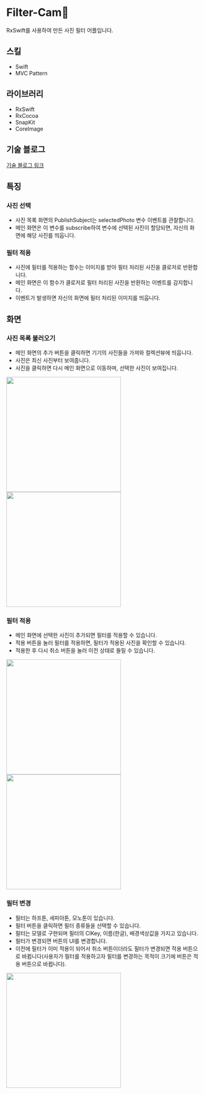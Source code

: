 # Filter-Cam🌆
RxSwift를 사용하여 만든 사진 필터 어플입니다.

## 스킬
- Swift
- MVC Pattern

## 라이브러리
- RxSwift
- RxCocoa
- SnapKit
- CoreImage

## 기술 블로그
[기술 블로그 링크](https://velog.io/@leeesangheee/Mastering-RxSwift-4%EA%B0%95-RxSwift%EB%A5%BC-%EC%9D%B4%EC%9A%A9%ED%95%B4-%EC%82%AC%EC%A7%84-%ED%95%84%ED%84%B0-%EC%95%B1-%EB%A7%8C%EB%93%A4%EA%B8%B0)

## 특징
### 사진 선택
- 사진 목록 화면의 PublishSubject는 selectedPhoto 변수 이벤트를 관찰합니다.
- 메인 화면은 이 변수를 subscribe하여 변수에 선택된 사진이 할당되면, 자신의 화면에 해당 사진를 띄웁니다. 

### 필터 적용
- 사진에 필터를 적용하는 함수는 이미지를 받아 필터 처리된 사진을 클로저로 반환합니다.
- 메인 화면은 이 함수가 클로저로 필터 처리된 사진을 반환하는 이벤트를 감지합니다.
- 이벤트가 발생하면 자신의 화면에 필터 처리된 이미지를 띄웁니다.

## 화면

### 사진 목록 불러오기
- 메인 화면의 추가 버튼을 클릭하면 기기의 사진들을 가져와 컬렉션뷰에 띄웁니다.
- 사진은 최신 사진부터 보여줍니다.
- 사진을 클릭하면 다시 메인 화면으로 이동하며, 선택한 사진이 보여집니다.

<img src="https://user-images.githubusercontent.com/61302874/138222464-ed4328b7-f4ef-474c-92c1-dbbd5aeb8fda.gif" width="300" align="left" >
<img src="https://user-images.githubusercontent.com/61302874/138220683-bcf98ab2-bffc-4ca8-adeb-026567be1d82.png" width="300" >

### 필터 적용
- 메인 화면에 선택한 사진이 추가되면 필터를 적용할 수 있습니다.
- 적용 버튼을 눌러 필터를 적용하면, 필터가 적용된 사진을 확인할 수 있습니다.
- 적용한 후 다시 취소 버튼을 눌러 이전 상태로 돌릴 수 있습니다.

<img src="https://user-images.githubusercontent.com/61302874/138222629-04935a38-02a9-4452-a4ff-a8a923a4b36f.gif" width="300" align="left" >
<img src="https://user-images.githubusercontent.com/61302874/138222958-5954a2b8-5c8d-4626-9dbe-f1a285fc998f.png" width="300" >

### 필터 변경
- 필터는 하프톤, 세피아톤, 모노톤이 있습니다.
- 필터 버튼을 클릭하면 필터 종류들을 선택할 수 있습니다.
- 필터는 모델로 구현되며 필터의 CIKey, 이름(한글), 배경색상값을 가지고 있습니다.
- 필터가 변경되면 버튼의 UI를 변경합니다.
- 이전에 필터가 이미 적용이 되어서 취소 버튼이더라도 필터가 변경되면 적용 버튼으로 바뀝니다(사용자가 필터를 적용하고자 필터를 변경하는 목적이 크기에 버튼은 적용 버튼으로 바뀝니다).

<img src="https://user-images.githubusercontent.com/61302874/138222797-12c32191-fbb5-4b2f-a942-a40c9a291e51.gif" width="300" align="left" >
